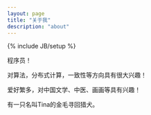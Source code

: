 ```yaml
---
layout: page
title: "关于我"
description: "about"
---
```

{% include JB/setup %}

程序员！

对算法，分布式计算，一致性等方向具有很大兴趣！

爱好繁多，对中国文学、中医、画画等具有兴趣！

有一只名叫Tina的金毛寻回猎犬。
